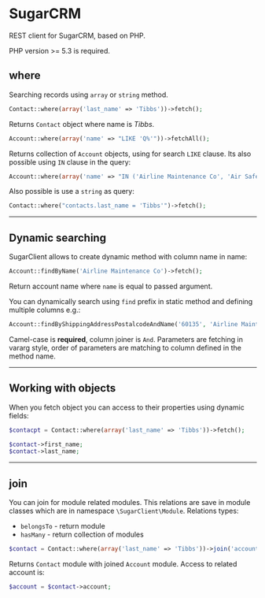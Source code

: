 SugarCRM
========

REST client for SugarCRM, based on PHP.

PHP version >= 5.3 is required.

where
-----

Searching records using `array` or `string` method.

```php
Contact::where(array('last_name' => 'Tibbs'))->fetch();
```

Returns `Contact` object where name is *Tibbs*.

```php
Account::where(array('name' => "LIKE 'Q%'"))->fetchAll();
```

Returns collection of `Account` objects, using for search `LIKE` clause. Its also possible using `IN` clause in the query:

```php
Account::where(array('name' => "IN ('Airline Maintenance Co', 'Air Safety Inc')"))->fetchAll();
```

Also possible is use a `string` as query:

```php
Contact::where("contacts.last_name = 'Tibbs'")->fetch();
```

***

Dynamic searching
-----------------

SugarClient allows to create dynamic method with column name in name:

```php
Account::findByName('Airline Maintenance Co')->fetch();
```

Return account name where `name` is equal to passed argument.

You can dynamically search using `find` prefix in static method and defining multiple columns e.g.:

```php
Account::findByShippingAddressPostalcodeAndName('60135', 'Airline Maintenance Co')->fetch();
```

Camel-case is **required**, column joiner is `And`. Parameters are fetching in vararg style, order of parameters are matching to column defined in the method name.

***

Working with objects
--------------------

When you fetch object you can access to their properties using dynamic fields:

```php
$contacpt = Contact::where(array('last_name' => 'Tibbs'))->fetch();

$contact->first_name;
$contact->last_name;
```

***

join
----

You can join for module related modules. This relations are save in module classes which are in namespace `\SugarClient\Module`. Relations types: 

* `belongsTo` - return module
* `hasMany` - return collection of modules

```php
$contact = Contact::where(array('last_name' => 'Tibbs'))->join('account')->fetch();
```

Returns `Contact` module with joined `Account` module. Access to related account is:

```php
$account = $contact->account;
```
